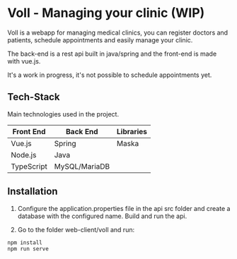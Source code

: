 # Voll - Managing your clinic (WIP)

Voll is a webapp for managing medical clinics, you can register doctors and patients, schedule appointments and easily manage your clinic.

The back-end is a rest api built in java/spring and the front-end is made with vue.js.

It's a work in progress, it's not possible to schedule appointments yet.

## Tech-Stack

Main technologies used in the project.

<table>
      <thead>
        <tr>
          <th>Front End</th>
          <th>Back End</th>
          <th>Libraries</th>
        </tr>
      </thead>
      <tbody>
            <tr>
              <td>Vue.js</td>
              <td>Spring</td>
              <td>Maska</td>
            </tr>
            <tr>
              <td>Node.js</td>
              <td>Java</td>
              <td></td>
            </tr>
            <tr>
              <td>TypeScript</td>
              <td>MySQL/MariaDB</td>
              <td></td>
            </tr>
      </tbody>
  </table>

## Installation

1. Configure the application.properties file in the api src folder and create a database with the configured name. Build and run the api.

2. Go to the folder web-client/voll and run:

```
npm install
npm run serve
```
